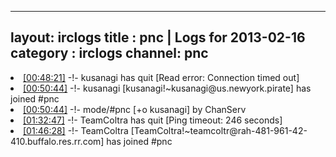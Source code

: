 
---
layout: irclogs
title : pnc | Logs for 2013-02-16
category : irclogs
channel: pnc
---
<li class="logitem"><a href="#00:48:21" name="00:48:21" class="time">[00:48:21]</a> -!- <span class="quit">kusanagi</span> has quit [Read error: Connection timed out] </li>
<li class="logitem"><a href="#00:50:44" name="00:50:44" class="time">[00:50:44]</a> -!- <span class="join">kusanagi</span> [kusanagi!~kusanagi@us.newyork.pirate] has joined #pnc </li>
<li class="logitem"><a href="#00:50:44" name="00:50:44" class="time">[00:50:44]</a> -!- mode/<span class="mode">#pnc</span> [+o kusanagi] by ChanServ </li>
<li class="logitem"><a href="#01:32:47" name="01:32:47" class="time">[01:32:47]</a> -!- <span class="quit">TeamColtra</span> has quit [Ping timeout: 246 seconds] </li>
<li class="logitem"><a href="#01:46:28" name="01:46:28" class="time">[01:46:28]</a> -!- <span class="join">TeamColtra</span> [TeamColtra!~teamcoltr@rah-481-961-42-410.buffalo.res.rr.com] has joined #pnc </li>


